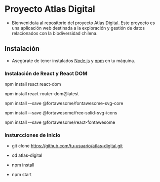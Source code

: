 # Proyecto Atlas Digital

- Bienvenido/a al repositorio del proyecto Atlas Digital. Este proyecto es una aplicación web destinada a la exploración y gestión de datos relacionados con la biodiversidad chilena.

## Instalación

- Asegúrate de tener instalados [Node.js](https://nodejs.org/) y [npm](https://www.npmjs.com/) en tu máquina.

### Instalación de React y React DOM

npm install react react-dom

npm install react-router-dom@latest

npm install --save @fortawesome/fontawesome-svg-core

npm install --save @fortawesome/free-solid-svg-icons

npm install --save @fortawesome/react-fontawesome


### Insturcciones de inicio

- git clone https://github.com/tu-usuario/atlas-digital.git

- cd atlas-digital

- npm install

- npm start



